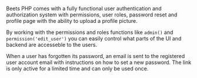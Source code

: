 Beets PHP comes with a fully functional user authentication and authorization system with permissions, user roles, password reset and profile page with the ability to upload a profile picture.

By working with the permissions and roles functions like `admin()` and `permission('edit_user')` you can easily control what parts of the UI and backend are accesseble to the users.

When a user has forgotten its password, an email is sent to the registered user account email with instructions on how to set a new password. The link is only active for a limited time and can only be used once.